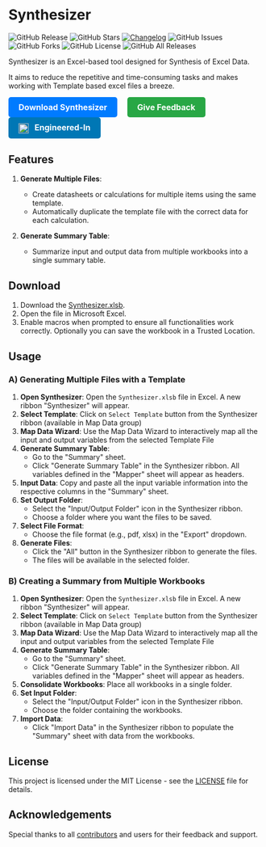 # Synthesizer

![GitHub Release](https://img.shields.io/github/v/release/engineered-in/Synthesizer)
![GitHub Stars](https://img.shields.io/github/stars/engineered-in/Synthesizer?style=social)
[![Changelog](https://img.shields.io/badge/Changelog-📄-blue)](https://github.com/engineered-in/Synthesizer/blob/main/CHANGELOG.md)
![GitHub Issues](https://img.shields.io/github/issues/engineered-in/Synthesizer)
![GitHub Forks](https://img.shields.io/github/forks/engineered-in/Synthesizer)
![GitHub License](https://img.shields.io/github/license/engineered-in/Synthesizer)
![GitHub All Releases](https://img.shields.io/github/downloads/engineered-in/Synthesizer/total)

Synthesizer is an Excel-based tool designed for Synthesis of Excel Data.

It aims to reduce the repetitive and time-consuming tasks and makes working with Template based excel files a breeze.

<a href="https://github.com/engineered-in/Synthesizer/releases/latest/download/Synthesizer.xlsb" style="display: inline-block; padding: 10px 20px; font-size: 16px; font-weight: bold; text-align: center; color: #fff; background-color: #007bff; border: none; border-radius: 5px; text-decoration: none; cursor: pointer;">
  Download Synthesizer
</a> &nbsp; &nbsp;
<a href="mailto:swarup+synthesizer@engineered.co.in?subject=Synthesizer%20-%20Feedback%20-%20reg.&body=Dear%20Swarup,%0D%0A%0D%0APlease%20find%20below%20my%20feedback%20on%20Synthesizer.xlsb%0D%0A%0D%0AFeedback [Positive/Negative]: %0D%0A%0D%0AComments:" style="display: inline-block; padding: 10px 20px; font-size: 16px; font-weight: bold; color: #ffffff; background-color: #28a745; border: none; border-radius: 5px; text-decoration: none; cursor: pointer;" target="_blank">
  Give Feedback
</a> &nbsp; &nbsp;
<a href="https://www.linkedin.com/company/engineeredin" style="display: inline-block; padding: 10px 20px; font-size: 16px; font-weight: bold; color: white; background-color: #0077b5; border: none; border-radius: 5px; text-decoration: none; text-align: center;">
  <img src="https://cdn.jsdelivr.net/npm/simple-icons@v3/icons/linkedin.svg" alt="LinkedIn" style="width: 20px; height: 20px; vertical-align: middle; margin-right: 8px;"/>
  Engineered-In
</a>

## Features

1. **Generate Multiple Files**:
   - Create datasheets or calculations for multiple items using the same template.
   - Automatically duplicate the template file with the correct data for each calculation.

2. **Generate Summary Table**:
   - Summarize input and output data from multiple workbooks into a single summary table.

## Download

1. Download the <a href="https://github.com/engineered-in/Synthesizer/releases/latest/download/Synthesizer.xlsb" target="_blank">Synthesizer.xlsb</a>.
2. Open the file in Microsoft Excel.
3. Enable macros when prompted to ensure all functionalities work correctly.  Optionally you can save the workbook in a Trusted Location.

## Usage

### A) Generating Multiple Files with a Template

1. **Open Synthesizer**: Open the `Synthesizer.xlsb` file in Excel. A new ribbon "Synthesizer" will appear.
2. **Select Template**: Click on `Select Template` button from the Synthesizer ribbon (available in Map Data group)
3. **Map Data Wizard**: Use the Map Data Wizard to interactively map all the input and output variables from the selected Template File
4. **Generate Summary Table**:
   - Go to the "Summary" sheet.
   - Click "Generate Summary Table" in the Synthesizer ribbon. All variables defined in the "Mapper" sheet will appear as headers.
5. **Input Data**: Copy and paste all the input variable information into the respective columns in the "Summary" sheet.
6. **Set Output Folder**:
   - Select the "Input/Output Folder" icon in the Synthesizer ribbon.
   - Choose a folder where you want the files to be saved.
7. **Select File Format**:
   - Choose the file format (e.g., pdf, xlsx) in the "Export" dropdown.
8. **Generate Files**:
   - Click the "All" button in the Synthesizer ribbon to generate the files.
   - The files will be available in the selected folder.

### B) Creating a Summary from Multiple Workbooks

1. **Open Synthesizer**: Open the `Synthesizer.xlsb` file in Excel. A new ribbon "Synthesizer" will appear.
2. **Select Template**: Click on `Select Template` button from the Synthesizer ribbon (available in Map Data group)
3. **Map Data Wizard**: Use the Map Data Wizard to interactively map all the input and output variables from the selected Template File
4. **Generate Summary Table**:
   - Go to the "Summary" sheet.
   - Click "Generate Summary Table" in the Synthesizer ribbon. All variables defined in the "Mapper" sheet will appear as headers.
5. **Consolidate Workbooks**: Place all workbooks in a single folder.
6. **Set Input Folder**:
   - Select the "Input/Output Folder" icon in the Synthesizer ribbon.
   - Choose the folder containing the workbooks.
7. **Import Data**:
   - Click "Import Data" in the Synthesizer ribbon to populate the "Summary" sheet with data from the workbooks.

<!-- ## Contribution

Contributions are welcome! Please follow these steps to contribute:

1. Fork the repository.
2. Create a new branch (`git checkout -b feature/your-feature`).
3. Commit your changes (`git commit -m 'Add some feature'`).
4. Push to the branch (`git push origin feature/your-feature`).
5. Open a pull request. -->

## License

This project is licensed under the MIT License - see the [LICENSE](LICENSE) file for details.

## Acknowledgements

Special thanks to all [contributors](https://github.com/engineered-in/Synthesizer/graphs/contributors) and users for their feedback and support.
